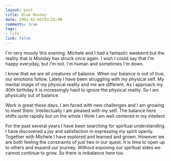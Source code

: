 ```yaml
--- 
layout: post
title: Blue Monday
date: 2001-03-05T03:02:00
comments: true
tags:
- life
link: false
---
```

I'm very moody this evening. Michele and I had a fantastic weekend but the reality that is Monday has struck once again. I wish I could say that I'm happy everyday, but I'm not. I'm human and sometimes I'm down.

I know that we are all creatures of balance. When our balance is out of true, our emotions follow. Lately I have been struggling with my physical self. My mental image of my physical reality and me are different. As I approach my 40th birthday it is increasingly hard to ignore the physical reality. So I am physically out of balance.

Work is great these days. I am faced with new challenges and I am growing to meet them. Intellectually I am pleased with my self. The balance here shifts quite rapidly but on the whole I think I am well centered in my intellect.

For the past several years I have been searching for spiritual understanding. I have discovered a joy and satisfaction in expressing my spirit openly. Together with Michele I have explored and learned and grown. However we are both feeling the constraints of just two in our quest. It is time to open up to others and expand our journey. Without exposing our spiritual sides we cannot continue to grow. So there is imbalance here too.
